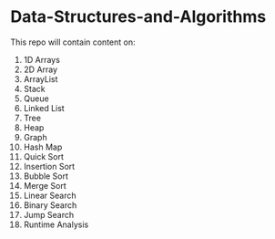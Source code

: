 # Data-Structures-and-Algorithms
This repo will contain content on:
1. 1D Arrays
2. 2D Array
3. ArrayList
4. Stack
5. Queue
6. Linked List
7. Tree
8. Heap
9. Graph
10. Hash Map
13. Quick Sort
14. Insertion Sort
15. Bubble Sort
16. Merge Sort
17. Linear Search
18. Binary Search
19. Jump Search
20. Runtime Analysis
